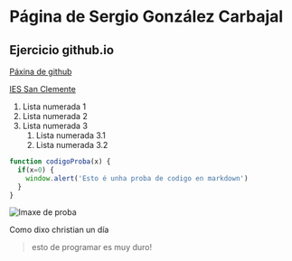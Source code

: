 # Página de Sergio González Carbajal
## Ejercicio github.io

[Páxina de github](paxina2.md)

[IES San Clemente](https://www.iessanclemente.net/)

1. Lista numerada 1
1. Lista numerada 2
1. Lista numerada 3
   1. Lista numerada 3.1
   1. Lista numerada 3.2

```javascript
function codigoProba(x) {
  if(x=0) {
    window.alert('Esto é unha proba de codigo en markdown')
  }
}
```

![Imaxe de proba](https://i.blogs.es/a19bfc/testing/450_1000.jpg)

Como dixo christian un día
 > esto de programar es muy duro!
